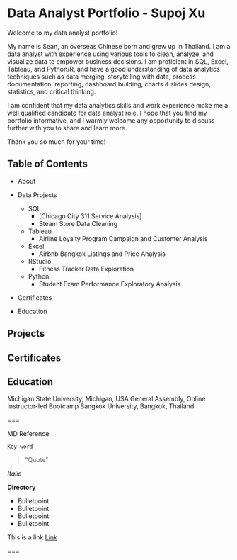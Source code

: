 # Data Analyst Portfolio - Supoj Xu

Welcome to my data analyst portfolio!

My name is Sean, an overseas Chinese born and grew up in Thailand. I am a data analyst with experience using various tools to clean, analyze, and visualize data to empower business decisions. I am proficient in SQL, Excel, Tableau, and Python/R, and have a good understanding of data analytics techniques such as data merging, storytelling with data, process documentation, reporting, dashboard building, charts & slides design, statistics, and critical thinking.

I am confident that my data analytics skills and work experience make me a well qualified candidate for data analyst role. I hope that you find my portfolio informative, and I warmly welcome any opportunity to discuss further with you to share and learn more.

Thank you so much for your time!

## Table of Contents

* About
  
* Data Projects
  
   * SQL
      * [Chicago City 311 Service Analysis]
      * Steam Store Data Cleaning 
   * Tableau
      * Airline Loyalty Program Campaign and Customer Analysis
   * Excel
      * Airbnb Bangkok Listings and Price Analysis
   * RStudio
      * Fitness Tracker Data Exploration
   * Python
      * Student Exam Performance Exploratory Analysis

* Certificates

* Education

## Projects

## Certificates

## Education
Michigan State University, Michigan, USA
General Assembly, Online Instructor-led Bootcamp
Bangkok University, Bangkok, Thailand





===

MD Reference

`Key word`
> "Quote"

*Italic*

**Directory**
* Bulletpoint
* Bulletpoint
* Bulletpoint
* Bulletpoint

This is a link [Link](www.google.com)

===
